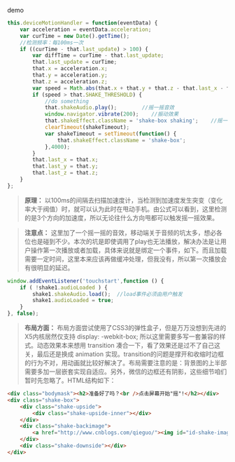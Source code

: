 demo

```js
this.deviceMotionHandler = function(eventData) {        
    var acceleration = eventData.acceleration;   
    var curTime = new Date().getTime();         
    //检测频率：每100ms一次
    if ((curTime - that.last_update) > 100) {     
        var diffTime = curTime - that.last_update;      
        that.last_update = curTime;     
        that.x = acceleration.x;            
        that.y = acceleration.y;         
        that.z = acceleration.z;      
        var speed = Math.abs(that.x + that.y + that.z - that.last_x - that.last_y - that.last_z) / diffTime * 10000;            
        if (speed > that.SHAKE_THRESHOLD) {  
            //do something
            that.shakeAudio.play();        //摇一摇音效
            window.navigator.vibrate(200);    //振动效果
            that.shakeEffect.className = 'shake-box shaking';    //摇一摇图片动态
            clearTimeout(shakeTimeout);         
            var shakeTimeout = setTimeout(function() {
                that.shakeEffect.className = 'shake-box';
            },4000);           
        }    
        that.last_x = that.x;      
        that.last_y = that.y;               
        that.last_z = that.z;         
    }        
};
```

> **原理：**  以100ms的间隔去扫描加速度计，当检测到加速度发生突变（变化率大于阀值）时，就可以认为此时在甩动手机。由公式可以看到，这里检测的是3个方向的加速度，所以无论往什么方向甩都可以触发摇一摇效果。

> **注意点：** 这里加了一个摇一摇的音效，移动端关于音频的坑太多，想必各位也是碰到不少。本次的坑是即使调用了play也无法播放，解决办法是让用户操作第一次播放或者加载，具体来说就是绑定一个事件，如下。而且加载需要一定时间，这里本来应该再做缓冲处理，但我没有，所以第一次播放会有很明显的延迟。

```js
window.addEventListener('touchstart',function () {
    if ( !shake1.audioLoaded ) {
        shake1.shakeAudio.load();  //load事件必须由用户触发
        shake1.audioLoaded = true;
    }
}, false);
```

> **布局方面：** 布局方面尝试使用了CSS3的弹性盒子，但是万万没想到先进的X5内核居然仅支持 display: -webkit-box; 所以这里需要多写一套兼容的样式。动态效果本来想用 transition 凑合一下，看了效果还是过不了自己这关，最后还是换成 animation 实现。transition的问题是撑开和收缩时边框的行为不对，用动画就比较好解决了。布局需要注意的是：背景图的上半部需要多加一层嵌套实现自适应。另外，微信的边框还有阴影，这些细节咱们暂时先忽略了。HTML结构如下：

```html
<div class="bodymask"><h2>准备好了吗？<br />点击屏幕开始"摇"!</h2></div>
<div class="shake-box">
    <div class="shake-upside">
        <div class="shake-upside-inner"></div>
    </div>
    <div class="shake-backimage">
        <a href="http://www.cnblogs.com/qieguo/"><img id="id-shake-image" src="source/000.png"/></a>
    </div>
    <div class="shake-downside"></div>
</div>
```